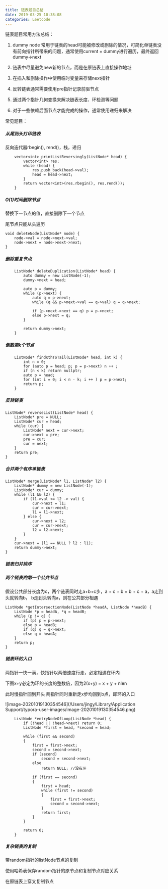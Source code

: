 ```yaml
---
title: 链表题目总结
date: 2019-03-25 10:38:08
categories: Leetcode
---
```


链表题目常用方法总结：

1. dummy node 常用于链表的head可能被修改或删除的情况，可简化单链表没有前向指针所带来的问题，通常使用current = dummy进行遍历，最终返回 dummy->next

   

2. 链表中尽量避免new新的节点，而是在原链表上直接操作地址

   

3. 在插入和删除操作中使用临时变量来存储next指针

   

4. 反转链表通常需要使用pre指针记录前驱节点

   

5. 通过两个指针几何变换来解决链表长度、环检测等问题

   

6. 对于一些依赖后面节点才能完成的操作，通常使用递归来解决



常见题目：

##### 从尾到头打印链表

反向迭代器rbegin(), rend()，栈，递归

```
    vector<int> printListReversingly(ListNode* head) {
        vector<int> res;
        while (head) {
            res.push_back(head->val);
            head = head->next;
        }
        return vector<int>(res.rbegin(), res.rend());
    }
```



##### O(1)时间删除节点

替换下一节点的值，直接删除下一个节点

尾节点只能从头遍历

```
void deleteNode(ListNode* node) {
	node->val = node->next->val;
	node->next = node->next->next;
}
```



##### 删除重复节点

```
    ListNode* deleteDuplication(ListNode* head) {
        auto dummy = new ListNode(-1);
        dummy->next = head;

        auto p = dummy;
        while (p->next) {
            auto q = p->next;
            while (q && p->next->val == q->val) q = q->next;

            if (p->next->next == q) p = p->next;
            else p->next = q;
        }

        return dummy->next;
    }
```



##### 倒数第k个节点

```
    ListNode* findKthToTail(ListNode* head, int k) {
        int n = 0;
        for (auto p = head; p; p = p->next) n ++ ;
        if (n < k) return nullptr;
        auto p = head;
        for (int i = 0; i < n - k; i ++ ) p = p->next;
        return p;
    }
```



##### 反转链表

```
ListNode* reverseList(ListNode* head) {
    ListNode* pre = NULL;
    ListNode* cur = head;
    while (cur) {
        ListNode* next = cur->next;
        cur->next = pre;
        pre = cur;
        cur = next;
    }
    return pre;
}
```

##### 合并两个有序单链表

```
ListNode* merge(ListNode* l1, ListNode* l2) {
    ListNode* dummy = new ListNode(-1);
    ListNode* cur = dummy;
    while (l1 && l2) {
        if (l1->val <= l2 -> val) {
            cur->next = l1;
            cur = cur->next;
            l1 = l1->next;
        } else {
            cur->next = l2;
            cur = cur->next;
            l2 = l2->next;
        }
    }
    cur->next = (l1 == NULL ? l2 : l1);
    return dummy->next;
}  
```

##### 链表归并排序



##### 两个链表的第一个公共节点

假设公共部分长度为c，两个链表同时走a+b+c步，a + c + b = b + c + a，a走到头就转向b， b走到头转向a，则在公共部分相遇

```
ListNode *getIntersectionNode(ListNode *headA, ListNode *headB) {
    ListNode *p = headA, *q = headB;
    while (p != q) {
        if (p) p = p->next;
        else p = headB;
        if (q) q = q->next;
        else q = headA;
    }
    return p;
}
```

##### 链表环的入口

两指针一快一满，快指针以两倍速度行走，必定相遇在环内

下图x+y必定为环的长度的整数倍，因为2(x+y) = x + y + nlen

此时慢指针回到开头 两指针同时重新走x步均回到b点，即环的入口

![image-20201019130354546](/Users/jingy/Library/Application Support/typora-user-images/image-20201019130354546.png)

```
    ListNode *entryNodeOfLoop(ListNode *head) {
        if (!head || !head->next) return 0;
        ListNode *first = head, *second = head;

        while (first && second)
        {
            first = first->next;
            second = second->next;
            if (second) 
            	second = second->next;
            else 
            	return NULL; //没有环

            if (first == second)
            {
                first = head;
                while (first != second)
                {
                    first = first->next;
                    second = second->next;
                }
                return first;
            }
        }

        return 0;
    }
```

##### 复杂链表的复制

带random指针的listNode节点的复制

使用哈希表保存random指针的原节点和复制节点对应关系

在原链表上穿叉复制节点

